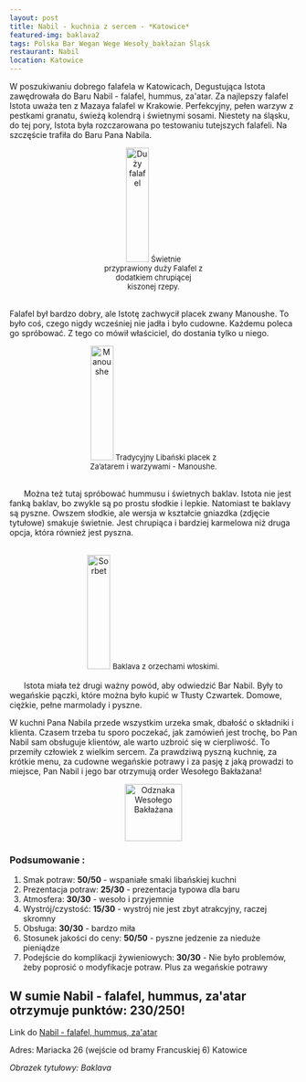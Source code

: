 ```yaml
---
layout: post
title: Nabil - kuchnia z sercem - *Katowice*
featured-img: baklava2
tags: Polska Bar Wegan Wege Wesoły_bakłażan Śląsk
restaurant: Nabil
location: Katowice
---
```

W poszukiwaniu dobrego falafela w Katowicach, Degustująca Istota zawędrowała do Baru Nabil - falafel, hummus, za'atar.
Za najlepszy falafel Istota uważa ten z Mazaya falafel w Krakowie.
 Perfekcyjny, pełen warzyw z pestkami granatu, świeżą kolendrą i świetnymi sosami.
Niestety na śląsku, do tej pory, Istota była rozczarowana po testowaniu tutejszych falafeli.
Na szczęście trafiła do Baru Pana Nabila.

<center><div style="width:35%">
   <img src="{{site.url}}/assets/img/posts/falafel.jpg" alt="Duży falafel" height="200px" width="40px" />
   <font size="2">
        Świetnie przyprawiony duży Falafel z dodatkiem chrupiącej kiszonej rzepy.
   </font>
</div></center>
<br />

Falafel był bardzo dobry, ale Istotę zachwycił placek zwany Manoushe.
 To było coś, czego nigdy wcześniej nie jadła i było cudowne.
 Każdemu poleca go spróbować. Z tego co mówił właściciel, do dostania tylko u niego.

<center><div style="width:45%">
   <img src="{{site.url}}/assets/img/posts/manoushe.jpg" alt="Manoushe" height="200px" width="40px" />
   <font size="2">
Tradycyjny Libański placek z Za’atarem i warzywami - Manoushe.
   </font>
</div></center>

<br />&ensp;&ensp;&ensp;
Można też tutaj spróbować hummusu i świetnych baklav.
Istota nie jest fanką baklav, bo zwykle są po prostu słodkie i lepkie.
 Natomiast te baklavy są pyszne. Owszem słodkie, ale wersja w kształcie gniazdka (zdjęcie tytułowe) smakuje świetnie.
 Jest chrupiąca i bardziej karmelowa niż druga opcja, która również jest pyszna.
<br />&ensp;&ensp;&ensp;
<center><div style="width:55%">
   <img src="{{site.url}}/assets/img/posts/baklava.jpg" alt="Sorbet" height="200px" width="40px" />

   <font size="2">
    Baklava z orzechami włoskimi.
   </font>
</div></center>
<br />&ensp;&ensp;&ensp;
Istota miała też drugi ważny powód, aby odwiedzić Bar Nabil.
Były to wegańskie pączki, które można było kupić w Tłusty Czwartek.
Domowe, ciężkie, pełne marmolady i pyszne.

W kuchni Pana Nabila przede wszystkim urzeka smak, dbałość o składniki i klienta. Czasem trzeba tu sporo poczekać,
jak zamówień jest trochę, bo Pan Nabil sam obsługuje klientów, ale warto uzbroić się w cierpliwość.
To przemiły człowiek z wielkim sercem.
Za prawdziwą pyszną kuchnię, za krótkie menu, za cudowne wegańskie potrawy i za pasję z jaką prowadzi
to miejsce, Pan Nabil i jego bar otrzymują order Wesołego Bakłażana!
<center><div style="width:30%">
   <img src="{{site.url}}/assets/img/posts/odznaka.gif" alt="Odznaka Wesołego Bakłażana" height="100" width="auto" />
</div></center>

### Podsumowanie :
1. Smak potraw: **50/50** - wspaniałe smaki libańskiej kuchni
2. Prezentacja potraw: **25/30** - prezentacja typowa dla baru
3. Atmosfera: **30/30** - wesoło i przyjemnie
4. Wystrój/czystość: **15/30** - wystrój nie jest zbyt atrakcyjny, raczej skromny
5. Obsługa: **30/30** - bardzo miła
6. Stosunek jakości do ceny: **50/50** - pyszne jedzenie za nieduże pieniądze
7. Podejście do komplikacji żywieniowych: **30/30** - Nie było problemów, żeby poprosić o modyfikacje potraw.
 Plus za wegańskie potrawy
## W sumie Nabil - falafel, hummus, za'atar otrzymuje punktów: **230/250!**
Link do [Nabil - falafel, hummus, za'atar]

Adres:
Mariacka 26 (wejście od bramy Francuskiej 6)
Katowice

_Obrazek tytułowy: Baklava_

[Nabil - falafel, hummus, za'atar]:https://www.facebook.com/falafel.nabil/



